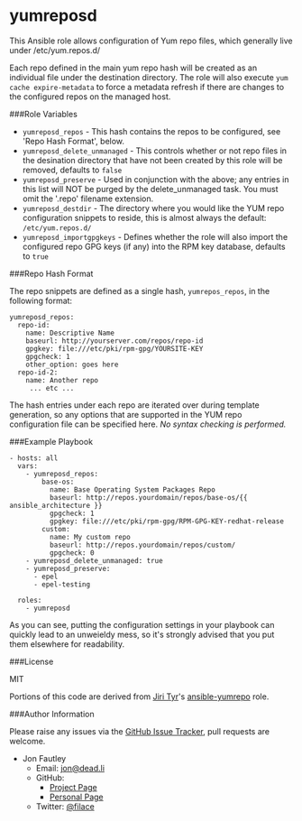 # yumreposd

This Ansible role allows configuration of Yum repo files, which generally live under /etc/yum.repos.d/

Each repo defined in the main yum repo hash will be created as an individual file under the destination directory. The role will also execute `yum cache expire-metadata` to force a metadata refresh if there are changes to the configured repos on the managed host.

###Role Variables

 * `yumreposd_repos` - This hash contains the repos to be configured, see 'Repo Hash Format', below.
 * `yumreposd_delete_unmanaged` - This controls whether or not repo files in the desination directory that have not been created by this role will be removed, defaults to `false`
 * `yumreposd_preserve` - Used in conjunction with the above; any entries in this list will NOT be purged by the delete_unmanaged task. You must omit the '.repo' filename extension.
 * `yumreposd_destdir` - The directory where you would like the YUM repo configuration snippets to reside, this is almost always the default: `/etc/yum.repos.d/`
 * `yumreposd_importgpgkeys` - Defines whether the role will also import the configured repo GPG keys (if any) into the RPM key database, defaults to `true`

###Repo Hash Format

The repo snippets are defined as a single hash, `yumrepos_repos`, in the following format:

    yumreposd_repos:
      repo-id:
        name: Descriptive Name
        baseurl: http://yourserver.com/repos/repo-id
        gpgkey: file:///etc/pki/rpm-gpg/YOURSITE-KEY
        gpgcheck: 1
        other_option: goes here
      repo-id-2:
        name: Another repo
         ... etc ...

The hash entries under each repo are iterated over during template generation, so any options that are supported in the YUM repo configuration file can be specified here. _No syntax checking is performed._

###Example Playbook

    - hosts: all
      vars:
        - yumreposd_repos:
            base-os:
              name: Base Operating System Packages Repo
              baseurl: http://repos.yourdomain/repos/base-os/{{ ansible_architecture }}
              gpgcheck: 1
              gpgkey: file:///etc/pki/rpm-gpg/RPM-GPG-KEY-redhat-release
            custom:
              name: My custom repo
              baseurl: http://repos.yourdomain/repos/custom/
              gpgcheck: 0
        - yumreposd_delete_unmanaged: true
        - yumreposd_preserve:
          - epel
          - epel-testing

      roles:
        - yumreposd

As you can see, putting the configuration settings in your playbook can quickly lead to an unweieldy mess, so it's strongly advised that you put them elsewhere for readability.

###License

MIT

Portions of this code are derived from [Jiri Tyr](https://github.com/jtyr)'s [ansible-yumrepo](https://github.com/picotrading/ansible-yumrepo) role.

###Author Information

Please raise any issues via the [GitHub Issue Tracker](https://github.com/jfautley/ansible-role-yumreposd/issues), pull requests are welcome.

* Jon Fautley 
  * Email: <jon@dead.li>
  * GitHub:
      * [Project Page](https://github.com/jfautley/ansible-role-yumreposd)
      * [Personal Page](https://github.com/jfautley)
  * Twitter: [@filace](https://twitter.com/filace)
